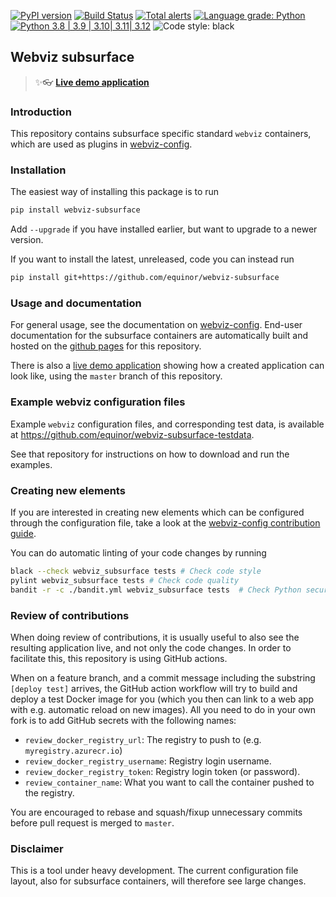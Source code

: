 [![PyPI version](https://badge.fury.io/py/webviz-subsurface.svg)](https://badge.fury.io/py/webviz-subsurface)
[![Build Status](https://github.com/equinor/webviz-subsurface/workflows/webviz-subsurface/badge.svg)](https://github.com/equinor/webviz-subsurface/actions?query=branch%3Amaster)
[![Total alerts](https://img.shields.io/lgtm/alerts/g/equinor/webviz-subsurface.svg?logo=lgtm&logoWidth=18)](https://lgtm.com/projects/g/equinor/webviz-subsurface/alerts/)
[![Language grade: Python](https://img.shields.io/lgtm/grade/python/g/equinor/webviz-subsurface.svg?logo=lgtm&logoWidth=18)](https://lgtm.com/projects/g/equinor/webviz-subsurface/context:python)
[![Python 3.8 | 3.9 | 3.10| 3.11| 3.12](https://img.shields.io/badge/python-3.8%20|%203.9%20|%203.1020|%203.1120|%203.12-blue.svg)](https://www.python.org/)
![Code style: black](https://img.shields.io/badge/code%20style-black-000000.svg)

## Webviz subsurface

> :sparkles::eyeglasses: **[Live demo application](https://webviz-subsurface-example.azurewebsites.net)**

### Introduction

This repository contains subsurface specific standard `webviz` containers, which are used as
plugins in [webviz-config](https://github.com/equinor/webviz-config).

### Installation

The easiest way of installing this package is to run
```bash
pip install webviz-subsurface
```
Add `--upgrade` if you have installed earlier, but want to upgrade to a newer version.

If you want to install the latest, unreleased, code you can instead run
```bash
pip install git+https://github.com/equinor/webviz-subsurface
```

### Usage and documentation

For general usage, see the documentation on
[webviz-config](https://github.com/equinor/webviz-config). End-user documentation for
the subsurface containers are automatically built and hosted on the 
[github pages](https://equinor.github.io/webviz-subsurface/) for this repository.

There is also a [live demo application](https://webviz-subsurface-example.azurewebsites.net)
showing how a created application can look like, using the `master` branch of this repository.

### Example webviz configuration files

Example `webviz` configuration files, and corresponding test data, is available at
https://github.com/equinor/webviz-subsurface-testdata.

See that repository for instructions on how to download and run the examples.

### Creating new elements

If you are interested in creating new elements which can be configured through
the configuration file, take a look at the
[webviz-config contribution guide](https://github.com/equinor/webviz-config/blob/master/CONTRIBUTING.md).

You can do automatic linting of your code changes by running
```bash
black --check webviz_subsurface tests # Check code style
pylint webviz_subsurface tests # Check code quality
bandit -r -c ./bandit.yml webviz_subsurface tests  # Check Python security best practice
```

### Review of contributions

When doing review of contributions, it is usually useful to also see the resulting application live, and
not only the code changes. In order to facilitate this, this repository is using GitHub actions.

When on a feature branch, and a commit message including the substring `[deploy test]` arrives, the GitHub 
action workflow will try to build and deploy a test Docker image for you (which you then can link to a web app with
e.g. automatic reload on new images). All you need to do in your own fork is to add
GitHub secrets with the following names:
  - `review_docker_registry_url`: The registry to push to (e.g. `myregistry.azurecr.io`)
  - `review_docker_registry_username`: Registry login username.
  - `review_docker_registry_token`: Registry login token (or password).
  - `review_container_name`: What you want to call the container pushed to the registry.

You are encouraged to rebase and squash/fixup unnecessary commits before pull request is merged to `master`.

### Disclaimer

This is a tool under heavy development. The current configuration file layout,
also for subsurface containers, will therefore see large changes.
